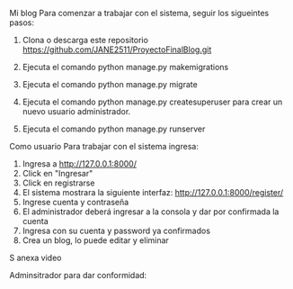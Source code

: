 Mi blog
Para comenzar a trabajar con el sistema, seguir los sigueintes pasos:
1. Clona o descarga este repositorio
    https://github.com/JANE2511/ProyectoFinalBlog.git

2. Ejecuta el comando python manage.py makemigrations

3. Ejecuta el comando python manage.py migrate

4. Ejecuta el comando python manage.py createsuperuser para crear un nuevo usuario administrador.

5. Ejecuta el comando python manage.py runserver

Como usuario
Para trabajar con el sistema ingresa:

1. Ingresa a http://127.0.0.1:8000/
2. Click en "Ingresar"
3. Click en registrarse
4. El sistema mostrara la siguiente interfaz: http://127.0.0.1:8000/register/
5. Ingrese cuenta y contraseña
6. El administrador deberá ingresar a la consola y dar por confirmada la cuenta
7. Ingresa con su cuenta y password ya confirmados 
8. Crea un blog, lo puede editar y eliminar

S anexa video

Adminsitrador para dar conformidad:

